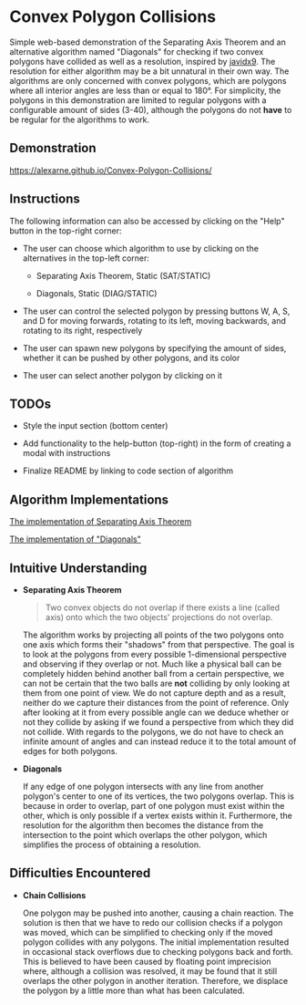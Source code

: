 # Convex Polygon Collisions

Simple web-based demonstration of the Separating Axis Theorem and an alternative algorithm named "Diagonals" for checking if two convex polygons have collided as well as a resolution, inspired by [javidx9](https://youtu.be/7Ik2vowGcU0). The resolution for either algorithm may be a bit unnatural in their own way. The algorithms are only concerned with convex polygons, which are polygons where all interior angles are less than or equal to 180&deg;. For simplicity, the polygons in this demonstration are limited to regular polygons with a configurable amount of sides (3-40), although the polygons do not **have** to be regular for the algorithms to work. 

## Demonstration

https://alexarne.github.io/Convex-Polygon-Collisions/

## Instructions

The following information can also be accessed by clicking on the "Help" button in the top-right corner:

* The user can choose which algorithm to use by clicking on the alternatives in the top-left corner:

    * Separating Axis Theorem, Static (SAT/STATIC)

    * Diagonals, Static (DIAG/STATIC)

* The user can control the selected polygon by pressing buttons W, A, S, and D for moving forwards, rotating to its left, moving backwards, and rotating to its right, respectively

* The user can spawn new polygons by specifying the amount of sides, whether it can be pushed by other polygons, and its color

* The user can select another polygon by clicking on it

## TODOs

* Style the input section (bottom center)

* Add functionality to the help-button (top-right) in the form of creating a modal with instructions

* Finalize README by linking to code section of algorithm

## Algorithm Implementations

[The implementation of Separating Axis Theorem](link)

[The implementation of "Diagonals"](link)

## Intuitive Understanding

* **Separating Axis Theorem**

    > Two convex objects do not overlap if there exists a line (called axis) onto which the two objects' projections do not overlap.

    The algorithm works by projecting all points of the two polygons onto one axis which forms their "shadows" from that perspective. The goal is to look at the polygons from every possible 1-dimensional perspective and observing if they overlap or not. Much like a physical ball can be completely hidden behind another ball from a certain perspective, we can not be certain that the two balls are **not** colliding by only looking at them from one point of view. We do not capture depth and as a result, neither do we capture their distances from the point of reference. Only after looking at it from every possible angle can we deduce whether or not they collide by asking if we found a perspective from which they did not collide. With regards to the polygons, we do not have to check an infinite amount of angles and can instead reduce it to the total amount of edges for both polygons.

* **Diagonals**

    If any edge of one polygon intersects with any line from another polygon's center to one of its vertices, the two polygons overlap. This is because in order to overlap, part of one polygon must exist within the other, which is only possible if a vertex exists within it. Furthermore, the resolution for the algorithm then becomes the distance from the intersection to the point which overlaps the other polygon, which simplifies the process of obtaining a resolution.

## Difficulties Encountered

* **Chain Collisions**

    One polygon may be pushed into another, causing a chain reaction. The solution is then that we have to redo our collision checks if a polygon was moved, which can be simplified to checking only if the moved polygon collides with any polygons. The initial implementation resulted in occasional stack overflows due to checking polygons back and forth. This is believed to have been caused by floating point imprecision where, although a collision was resolved, it may be found that it still overlaps the other polygon in another iteration. Therefore, we displace the polygon by a little more than what has been calculated. 